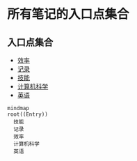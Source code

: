 # 所有笔记的入口点集合

## 入口点集合

* [效率](efficient/efficient_entry.md)
* [记录](record/record_entry.md)
* [技能](skill/skill_entry.md)
* [计算机科学](cs/cs_entry.md)
* [英语](eng/eng_entry.md)

```mermaid
mindmap
root((Entry))
  技能
  记录
  效率
  计算机科学
  英语
```
